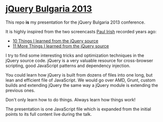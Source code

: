 [jQuery Bulgaria 2013](http://www.jquerybulgaria.com/jquery2013/)
======================

This repo **is** my presentation for the jQuery Bulgaria 2013 conference.

It is highly inspired from the two screencasts [Paul Irish](https://github.com/paulirish) recorded years ago:

* [10 Things I learned from the jQuery source](http://www.paulirish.com/2010/10-things-i-learned-from-the-jquery-source/)
* [11 More Things I learned from the jQuery source](http://www.paulirish.com/2011/11-more-things-i-learned-from-the-jquery-source/)

I try to find some interesting tricks and optimization techniques in the jQuery source code. jQuery is a very valuable resource for cross-browser scripting, good JavaScript patterns and dependency injection.

You could learn how jQuery is built from dozens of files into one long, but lean and efficient file of JavaScript. We would go over AMD, Grunt, custom builds and extending jQuery the same way a jQuery module is extending the previous ones.

Don't only learn how to do things. Always learn how things work!

The presentation is one JavaScript file which is expanded from the initial points to its full content live during the talk.
